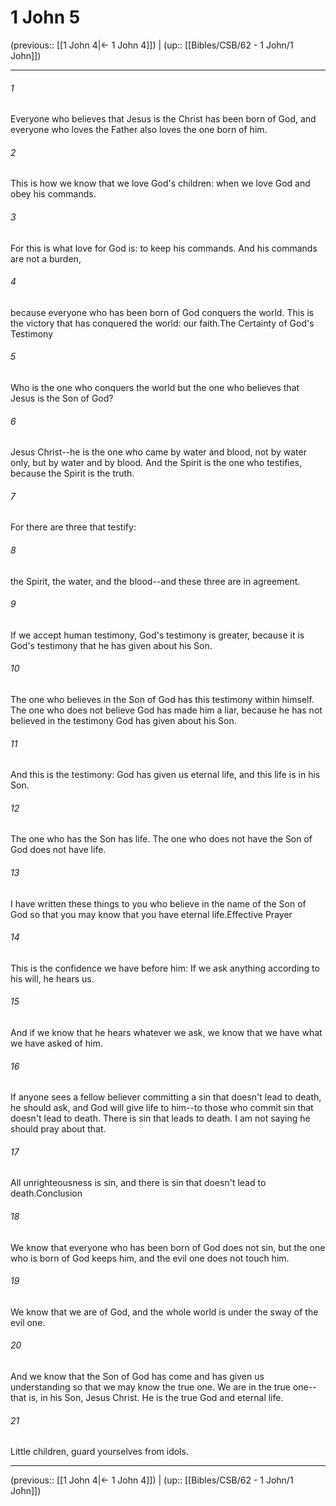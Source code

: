# 1 John 5

(previous:: [[1 John 4|← 1 John 4]]) | (up:: [[Bibles/CSB/62 - 1 John/1 John]])

***


###### 1 
Everyone who believes that Jesus is the Christ has been born of God, and everyone who loves the Father also loves the one born of him. 

###### 2 
This is how we know that we love God's children: when we love God and obey his commands. 

###### 3 
For this is what love for God is: to keep his commands. And his commands are not a burden, 

###### 4 
because everyone who has been born of God conquers the world. This is the victory that has conquered the world: our faith.The Certainty of God's Testimony 

###### 5 
Who is the one who conquers the world but the one who believes that Jesus is the Son of God? 

###### 6 
Jesus Christ--he is the one who came by water and blood, not by water only, but by water and by blood. And the Spirit is the one who testifies, because the Spirit is the truth. 

###### 7 
For there are three that testify: 

###### 8 
the Spirit, the water, and the blood--and these three are in agreement. 

###### 9 
If we accept human testimony, God's testimony is greater, because it is God's testimony that he has given about his Son. 

###### 10 
The one who believes in the Son of God has this testimony within himself. The one who does not believe God has made him a liar, because he has not believed in the testimony God has given about his Son. 

###### 11 
And this is the testimony: God has given us eternal life, and this life is in his Son. 

###### 12 
The one who has the Son has life. The one who does not have the Son of God does not have life. 

###### 13 
I have written these things to you who believe in the name of the Son of God so that you may know that you have eternal life.Effective Prayer 

###### 14 
This is the confidence we have before him: If we ask anything according to his will, he hears us. 

###### 15 
And if we know that he hears whatever we ask, we know that we have what we have asked of him. 

###### 16 
If anyone sees a fellow believer committing a sin that doesn't lead to death, he should ask, and God will give life to him--to those who commit sin that doesn't lead to death. There is sin that leads to death. I am not saying he should pray about that. 

###### 17 
All unrighteousness is sin, and there is sin that doesn't lead to death.Conclusion 

###### 18 
We know that everyone who has been born of God does not sin, but the one who is born of God keeps him, and the evil one does not touch him. 

###### 19 
We know that we are of God, and the whole world is under the sway of the evil one. 

###### 20 
And we know that the Son of God has come and has given us understanding so that we may know the true one. We are in the true one--that is, in his Son, Jesus Christ. He is the true God and eternal life. 

###### 21 
Little children, guard yourselves from idols.

***

(previous:: [[1 John 4|← 1 John 4]]) | (up:: [[Bibles/CSB/62 - 1 John/1 John]])

